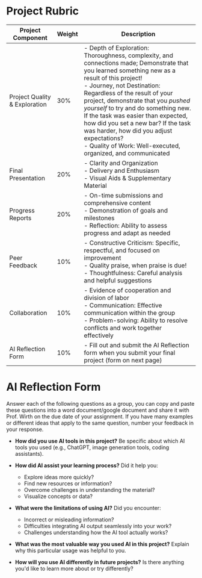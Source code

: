 
# Project Rubric

| Project Component             | Weight | Description                                                                                                                                                                                                                                                                                                                                                                                                                                                                              |
| ----------------------------- | ------ | ---------------------------------------------------------------------------------------------------------------------------------------------------------------------------------------------------------------------------------------------------------------------------------------------------------------------------------------------------------------------------------------------------------------------------------------------------------------------------------------- |
| Project Quality & Exploration | 30%    | - Depth of Exploration: Thoroughness, complexity, and connections made; Demonstrate that you learned something new as a result of this project!<br>- Journey, not Destination: Regardless of the result of your project, demonstrate that you *pushed yourself* to try and do something new. If the task was easier than expected, how did you set a new bar? If the task was harder, how did you adjust expectations?<br>- Quality of Work:  Well-executed, organized, and communicated |
| Final Presentation            | 20%    | - Clarity and Organization<br>- Delivery and Enthusiasm<br>- Visual Aids & Supplementary Material                                                                                                                                                                                                                                                                                                                                                                                        |
| Progress Reports              | 20%    | - On-time submissions and comprehensive content<br>- Demonstration of goals and milestones<br>- Reflection: Ability to assess progress and adapt as needed                                                                                                                                                                                                                                                                                                                               |
| Peer Feedback                 | 10%    | - Constructive Criticism: Specific, respectful, and focused on improvement<br>- Quality praise, when praise is due!<br>- Thoughtfulness: Careful analysis and helpful suggestions                                                                                                                                                                                                                                                                                                        |
| Collaboration                 | 10%    | - Evidence of cooperation and division of labor<br>- Communication: Effective communication within the group<br>- Problem-solving: Ability to resolve conflicts and work together effectively                                                                                                                                                                                                                                                                                            |
| AI Reflection Form            | 10%    | - Fill out and submit the AI Reflection form when you submit your final project (form on next page)                                                                                                                                                                                                                                                                                                                                                                                      |

<div style="page-break-after: always;"></div>

# AI Reflection Form 
Answer each of the following questions as a group, you can copy and paste these questions into a word document/google document and share it with Prof. Wirth on the due date of your assignment. If you have many examples or different ideas that apply to the same question, number your feedback in your response.

- **How did you use AI tools in this project?** Be specific about which AI tools you used (e.g., ChatGPT, image generation tools, coding assistants).

- **How did AI assist your learning process?** Did it help you:
    - Explore ideas more quickly?
    - Find new resources or information?
    - Overcome challenges in understanding the material?
    - Visualize concepts or data?

- **What were the limitations of using AI?** Did you encounter:
    - Incorrect or misleading information?
    - Difficulties integrating AI output seamlessly into your work?
    - Challenges understanding how the AI tool actually works?

- **What was the most valuable way you used AI in this project?** Explain why this particular usage was helpful to you.

- **How will you use AI differently in future projects?** Is there anything you'd like to learn more about or try differently?